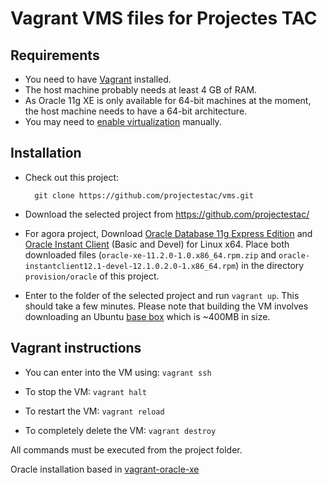 # Vagrant VMS files for Projectes TAC

## Requirements

* You need to have [Vagrant] installed.
* The host machine probably needs at least 4 GB of RAM.
* As Oracle 11g XE is only available for 64-bit machines at the moment, the host machine needs to
  have a 64-bit architecture.
* You may need to [enable virtualization] manually.

## Installation

* Check out this project:

        git clone https://github.com/projectestac/vms.git

* Download the selected project from  https://github.com/projectestac/

* For agora project, Download [Oracle Database 11g Express Edition] and [Oracle Instant Client] (Basic and Devel) for Linux x64.
  Place both downloaded files (`oracle-xe-11.2.0-1.0.x86_64.rpm.zip` and `oracle-instantclient12.1-devel-12.1.0.2.0-1.x86_64.rpm`)
  in the directory `provision/oracle` of this project.

* Enter to the folder of the selected project and run `vagrant up`. This should take a few minutes. Please
  note that building the VM involves downloading an Ubuntu
  [base box](http://docs.vagrantup.com/v2/boxes.html) which is ~400MB in size.

## Vagrant instructions

* You can enter into the VM using: `vagrant ssh`

* To stop the VM: `vagrant halt`

* To restart the VM: `vagrant reload`

* To completely delete the VM: `vagrant destroy`

All commands must be executed from the project folder.


Oracle installation based in [vagrant-oracle-xe]

[Vagrant]: http://www.vagrantup.com/

[Oracle Database 11g Express Edition]: http://www.oracle.com/technetwork/database/database-technologies/express-edition/downloads/index.html

[Oracle Instant Client]: http://www.oracle.com/technetwork/topics/linuxx86-64soft-092277.html

[Oracle Database 11g EE Documentation]: http://docs.oracle.com/cd/E17781_01/index.htm

[vagrant-oracle-xe]: https://github.com/codescape/vagrant-oracle-xe

[vbguest]: https://github.com/dotless-de/vagrant-vbguest

[enable virtualization]: http://www.sysprobs.com/disable-enable-virtualization-technology-bios
